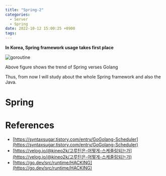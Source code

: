 ```yaml
---
title: "Spring-2"
categories:
  - Server
  - Spring
date: 2022-10-12 15:00:25 +0900
tags:
---
```


**In Korea, Spring framework usage takes first place**

![goroutine](../../assets/img/spring/spring_vs_golang.png)

Above figure shows the trend of Spring verses Golang

Thus, from now I will study about the whole Spring framework and also the Java.

# Spring

# References
* [https://syntaxsugar.tistory.com/entry/GoGolang-Scheduler](https://syntaxsugar.tistory.com/entry/GoGolang-Scheduler)
* [https://velog.io/@kineo2k/고루틴은-어떻게-스케줄링되는가](https://velog.io/@kineo2k/고루틴은-어떻게-스케줄링되는가)
* [https://go.dev/src/runtime/HACKING](https://go.dev/src/runtime/HACKING)